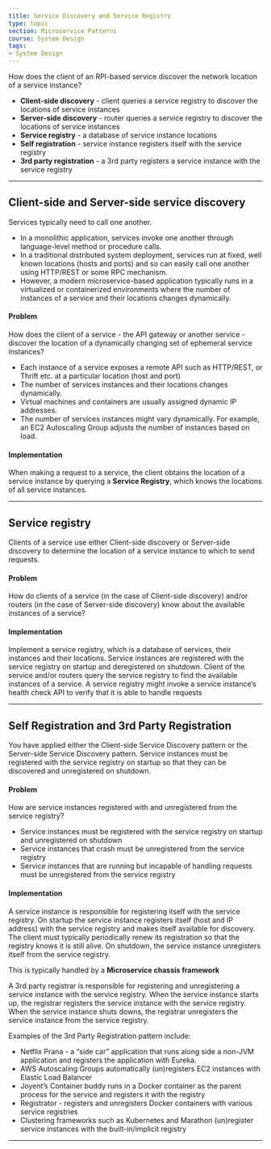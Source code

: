 ```yaml
---
title: Service Discovery and Service Registry
type: topic
section: Microservice Patterns
course: System Design
tags:
- System Design
---
```

How does the client of an RPI-based service discover the network location of a service instance?
- **Client-side discovery** - client queries a service registry to discover the locations of service instances
- **Server-side discovery** - router queries a service registry to discover the locations of service instances
- **Service registry** - a database of service instance locations
- **Self registration** - service instance registers itself with the service registry
- **3rd party registration** - a 3rd party registers a service instance with the service registry

---
## Client-side and Server-side service discovery
Services typically need to call one another.
 - In a monolithic application, services invoke one another through language-level method or procedure calls.
 - In a traditional distributed system deployment, services run at fixed, well known locations (hosts and ports) and so can easily call one another using HTTP/REST or some RPC mechanism.
 - However, a modern microservice-based application typically runs in a virtualized or containerized environments where the number of instances of a service and their locations changes dynamically.

#### Problem
How does the client of a service - the API gateway or another service - discover the location of a dynamically changing set of ephemeral service instances?
- Each instance of a service exposes a remote API such as HTTP/REST, or Thrift etc. at a particular location (host and port)
- The number of services instances and their locations changes dynamically.
- Virtual machines and containers are usually assigned dynamic IP addresses.
- The number of services instances might vary dynamically. For example, an EC2 Autoscaling Group adjusts the number of instances based on load.

#### Implementation
When making a request to a service, the client obtains the location of a service instance by querying a **Service Registry**, which knows the locations of all service instances.


---
## Service registry
Clients of a service use either Client-side discovery or Server-side discovery to determine the location of a service instance to which to send requests.

#### Problem
How do clients of a service (in the case of Client-side discovery) and/or routers (in the case of Server-side discovery) know about the available instances of a service?

#### Implementation
Implement a service registry, which is a database of services, their instances and their locations. Service instances are registered with the service registry on startup and deregistered on shutdown. Client of the service and/or routers query the service registry to find the available instances of a service. A service registry might invoke a service instance’s health check API to verify that it is able to handle requests

---
## Self Registration and 3rd Party Registration
You have applied either the Client-side Service Discovery pattern or the Server-side Service Discovery pattern. Service instances must be registered with the service registry on startup so that they can be discovered and unregistered on shutdown.

#### Problem
How are service instances registered with and unregistered from the service registry?
- Service instances must be registered with the service registry on startup and unregistered on shutdown
- Service instances that crash must be unregistered from the service registry
- Service instances that are running but incapable of handling requests must be unregistered from the service registry

#### Implementation
A service instance is responsible for registering itself with the service registry. On startup the service instance registers itself (host and IP address) with the service registry and makes itself available for discovery. The client must typically periodically renew its registration so that the registry knows it is still alive. On shutdown, the service instance unregisters itself from the service registry.

This is typically handled by a **Microservice chassis framework**

A 3rd party registrar is responsible for registering and unregistering a service instance with the service registry. When the service instance starts up, the registrar registers the service instance with the service registry. When the service instance shuts downs, the registrar unregisters the service instance from the service registry.

Examples of the 3rd Party Registration pattern include:
- Netflix Prana - a “side car” application that runs along side a non-JVM application and registers the application with Eureka.
- AWS Autoscaling Groups automatically (un)registers EC2 instances with Elastic Load Balancer
- Joyent’s Container buddy runs in a Docker container as the parent process for the service and registers it with the registry
- Registrator - registers and unregisters Docker containers with various service registries
- Clustering frameworks such as Kubernetes and Marathon (un)register service instances with the built-in/implicit registry

---